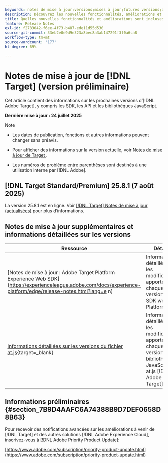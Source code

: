 ```yaml
---
keywords: notes de mise à jour;versions;mises à jour;futures versions;améliorations;nouvelles fonctionnalités;correctifs;mises à jour;version préliminaire;accès anticipé
description: Découvrez les nouvelles fonctionnalités, améliorations et correctifs de la prochaine version dʼ [!DNL Target], notamment les SDK, les API et les bibliothèques JavaScript.
title: Quelles nouvelles fonctionnalités et améliorations sont incluses dans la prochaine version de [!DNL Target] ?
feature: Release Notes
exl-id: f2783042-f6ee-4f73-b487-ede11d55d530
source-git-commit: 33eb2e0e9d9e323a8bec8a3ab147291f3f0a6ca8
workflow-type: tm+mt
source-wordcount: '177'
ht-degree: 69%

---
```


# Notes de mise à jour de [!DNL Target] (version préliminaire)

Cet article contient des informations sur les prochaines versions d’[!DNL Adobe Target], y compris les SDK, les API et les bibliothèques JavaScript.

**Dernière mise à jour : 24 juillet 2025**

>[!NOTE]
>
>* Les dates de publication, fonctions et autres informations peuvent changer sans préavis.
>
>* Pour afficher des informations sur la version actuelle, voir [ Notes de mise à jour de Target ](release-notes.md).
>
>* Les numéros de problème entre parenthèses sont destinés à une utilisation interne par [!DNL Adobe].

## [!DNL Target Standard/Premium] 25.8.1 (7 août 2025)

La version 25.8.1 est en ligne. Voir [[!DNL Target]  Notes de mise à jour (actualisées)](/help/main/r-release-notes/release-notes.md) pour plus d’informations.

## Notes de mise à jour supplémentaires et informations détaillées sur les versions

| Ressource | Détails |
|--- |--- |
| [Notes de mise à jour : Adobe Target Platform Experience Web SDK]&#x200B;(https://experienceleague.adobe.com/docs/experience-platform/edge/release-notes.html?lang=e n) | Informations détaillées sur les modifications apportées à chaque version du SDK web Platform. |
| [Informations détaillées sur les versions du fichier at.js](https://experienceleague.adobe.com/docs/target-dev/developer/client-side/at-js-implementation/target-atjs-versions.html?lang=fr){target=_blank} | Informations détaillées sur les modifications apportées à chaque version de la bibliothèque JavaScript at.js [!DNL Adobe Target]. |

## Informations préliminaires {#section_7B9D4AAFC6A74388B9D7DEF0658D8B63}

Pour recevoir des notifications avancées sur les améliorations à venir de [!DNL Target] et des autres solutions [!DNL Adobe Experience Cloud], inscrivez-vous à [!DNL Adobe Priority Product Update]:

[https://www.adobe.com/subscription/priority-product-update.html](https://www.adobe.com/subscription/priority-product-update.html)
